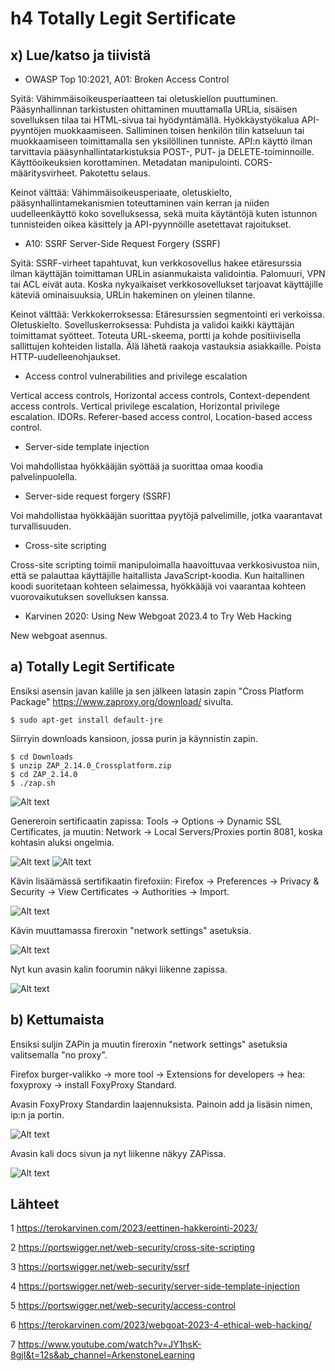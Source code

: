 # h4 Totally Legit Sertificate
## x) Lue/katso ja tiivistä
- OWASP Top 10:2021, A01: Broken Access Control

Syitä:
Vähimmäisoikeusperiaatteen tai oletuskiellon puuttuminen.
Pääsynhallinnan tarkistusten ohittaminen muuttamalla URLia, sisäisen sovelluksen tilaa tai HTML-sivua tai hyödyntämällä. Hyökkäystyökalua API-pyyntöjen muokkaamiseen.
Salliminen toisen henkilön tilin katseluun tai muokkaamiseen toimittamalla sen yksilöllinen tunniste.
API:n käyttö ilman tarvittavia pääsynhallintatarkistuksia POST-, PUT- ja DELETE-toiminnoille.
Käyttöoikeuksien korottaminen.
Metadatan manipulointi.
CORS-määritysvirheet.
Pakotettu selaus.

Keinot välttää:
Vähimmäisoikeusperiaate, oletuskielto, pääsynhallintamekanismien toteuttaminen vain kerran ja niiden uudelleenkäyttö koko sovelluksessa, sekä muita käytäntöjä kuten istunnon tunnisteiden oikea käsittely ja API-pyynnöille asetettavat rajoitukset.

- A10: SSRF Server-Side Request Forgery (SSRF)

Syitä:
SSRF-virheet tapahtuvat, kun verkkosovellus hakee etäresurssia ilman käyttäjän toimittaman URLin asianmukaista validointia. Palomuuri, VPN tai ACL eivät auta. Koska nykyaikaiset verkkosovellukset tarjoavat käyttäjille käteviä ominaisuuksia, URLin hakeminen on yleinen tilanne.

Keinot välttää:
Verkkokerroksessa:
Etäresurssien segmentointi eri verkoissa.
Oletuskielto.
Sovelluskerroksessa:
Puhdista ja validoi kaikki käyttäjän toimittamat syötteet.
Toteuta URL-skeema, portti ja kohde positiivisella sallittujen kohteiden listalla.
Älä lähetä raakoja vastauksia asiakkaille.
Poista HTTP-uudelleenohjaukset.

- Access control vulnerabilities and privilege escalation

Vertical access controls, Horizontal access controls, Context-dependent access controls. Vertical privilege escalation, Horizontal privilege escalation. IDORs. Referer-based access control, Location-based access control. 

- Server-side template injection

Voi mahdollistaa hyökkääjän syöttää ja suorittaa omaa koodia palvelinpuolella.


- Server-side request forgery (SSRF)

Voi mahdollistaa hyökkääjän suorittaa pyytöjä palvelimille, jotka vaarantavat turvallisuuden.

- Cross-site scripting

Cross-site scripting toimii manipuloimalla haavoittuvaa verkkosivustoa niin, että se palauttaa käyttäjille haitallista JavaScript-koodia. Kun haitallinen koodi suoritetaan kohteen selaimessa, hyökkääjä voi vaarantaa kohteen vuorovaikutuksen sovelluksen kanssa.

- Karvinen 2020: Using New Webgoat 2023.4 to Try Web Hacking

New webgoat asennus.

## a) Totally Legit Sertificate 
Ensiksi asensin javan kalille ja sen jälkeen latasin zapin "Cross Platform Package" https://www.zaproxy.org/download/ sivulta.

    $ sudo apt-get install default-jre

Siirryin downloads kansioon, jossa purin ja käynnistin zapin.

    $ cd Downloads
    $ unzip ZAP_2.14.0_Crossplatform.zip 
    $ cd ZAP_2.14.0 
    $ ./zap.sh
![Alt text](/H4TotallyLegitSertificate/h4.a1.png)

Genereroin sertificaatin zapissa: Tools -> Options -> Dynamic SSL Certificates, ja muutin: Network -> Local Servers/Proxies portin 8081, koska kohtasin aluksi ongelmia. 

![Alt text](/H4TotallyLegitSertificate/h4.a2.png)
![Alt text](/H4TotallyLegitSertificate/h4.a6.png)

Kävin lisäämässä sertifikaatin firefoxiin: Firefox -> Preferences -> Privacy & Security -> View Certificates -> Authorities -> Import.

![Alt text](/H4TotallyLegitSertificate/h4.a3.png)

Kävin muuttamassa fireroxin "network settings" asetuksia. 

![Alt text](/H4TotallyLegitSertificate/h4.a5.png)

Nyt kun avasin kalin foorumin näkyi liikenne zapissa.

![Alt text](/H4TotallyLegitSertificate/h4.a4.png)

## b) Kettumaista
Ensiksi suljin ZAPin ja muutin fireroxin "network settings" asetuksia valitsemalla "no proxy". 

Firefox burger-valikko -> more tool -> Extensions for developers -> hea: foxyproxy -> install FoxyProxy Standard.

Avasin FoxyProxy Standardin laajennuksista. Painoin add ja lisäsin nimen, ip:n ja portin.

![Alt text](/H4TotallyLegitSertificate/h4.b1.png)

Avasin kali docs sivun ja nyt liikenne näkyy ZAPissa.

![Alt text](/H4TotallyLegitSertificate/h4.b2.png)

## 



## Lähteet
1 https://terokarvinen.com/2023/eettinen-hakkerointi-2023/

2 https://portswigger.net/web-security/cross-site-scripting

3 https://portswigger.net/web-security/ssrf

4 https://portswigger.net/web-security/server-side-template-injection

5 https://portswigger.net/web-security/access-control

6 https://terokarvinen.com/2023/webgoat-2023-4-ethical-web-hacking/

7 https://www.youtube.com/watch?v=JY1hsK-8gjI&t=12s&ab_channel=ArkenstoneLearning





